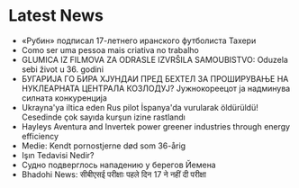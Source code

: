 # Latest News
-  «Рубин» подписал 17-летнего иранского футболиста Тахери
-  Como ser uma pessoa mais criativa no trabalho
-  GLUMICA IZ FILMOVA ZA ODRASLE IZVRŠILA SAMOUBISTVO: Oduzela sebi život u 36. godini
-  БУГАРИЈА ГО БИРА ХЈУНДАИ ПРЕД БЕХТЕЛ ЗА ПРОШИРУВАЊЕ НА НУКЛЕАРНАТА ЦЕНТРАЛА КОЗЛОДУЈ? Јужнокореецот ја надминува силната конкуренција
-  Ukrayna'ya iltica eden Rus pilot İspanya'da vurularak öldürüldü! Cesedinde çok sayıda kurşun izine rastlandı
-  Hayleys Aventura and Invertek power greener industries through energy efficiency
-  Medie: Kendt pornostjerne død som 36-årig
-  Işın Tedavisi Nedir?
-  Судно подверглось нападению у берегов Йемена
-  Bhadohi News: सीबीएसई परीक्षाः पहले दिन 17 ने नहीं दी परीक्षा
